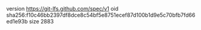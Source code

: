 version https://git-lfs.github.com/spec/v1
oid sha256:f10c46bb2397df8dce8c54bf5e8751ecef87d100b1d9e5c70bfb7fd66ed1e93b
size 2883
